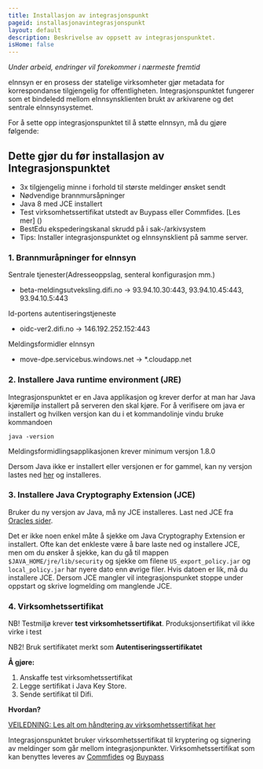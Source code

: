 ```yaml
---
title: Installasjon av integrasjonspunkt
pageid: installasjonavintegrasjonspunkt
layout: default
description: Beskrivelse av oppsett av integrasjonspunktet.
isHome: false
---
```


*Under arbeid, endringer vil forekommer i nærmeste fremtid*

eInnsyn er en prosess der statelige virksomheter gjør metadata for korrespondanse tilgjengelig for offentligheten. Integrasjonspunktet fungerer som et bindeledd mellom eInnsynsklienten brukt av arkivarene og det sentrale eInnsynsystemet.

For å sette opp integrasjonspunktet til å støtte eInnsyn, må du gjøre følgende: 


## Dette gjør du før installasjon av Integrasjonspunktet

+ 3x tilgjengelig minne i forhold til største meldinger ønsket sendt
+ Nødvendige brannmursåpninger
+ Java 8 med JCE installert
+ Test virksomhetssertifikat utstedt av Buypass eller Commfides. [Les mer] ()
+ BestEdu ekspederingskanal skrudd på i sak-/arkivsystem
+ Tips: Installer integrasjonspunktet og eInnsynsklient på samme server.

### 1. Brannmuråpninger for eInnsyn

Sentrale tjenester(Adresseoppslag, senteral konfigurasjon mm.)
+ beta-meldingsutveksling.difi.no -> 93.94.10.30:443, 93.94.10.45:443, 93.94.10.5:443

Id-portens autentiseringstjeneste
+ oidc-ver2.difi.no -> 146.192.252.152:443

Meldingsformidler eInnsyn
+ move-dpe.servicebus.windows.net -> *.cloudapp.net

### 2. Installere Java runtime environment (JRE)

Integrasjonspunktet er en Java applikasjon og krever derfor at man har Java kjøremiljø installert på serveren den skal kjøre.
For å verifisere om java er installert og hvilken versjon kan du i et kommandolinje vindu bruke kommandoen

```
java -version
```

Meldingsformidlingsapplikasjonen krever minimum versjon 1.8.0

Dersom Java ikke er installert eller versjonen er for gammel, kan ny versjon lastes ned [her](http://www.oracle.com/technetwork/java/javase/downloads/jdk8-downloads-2133151.html) og installeres.

### 3. Installere Java Cryptography Extension (JCE)

Bruker du ny versjon av Java, må ny JCE installeres. Last ned JCE fra [Oracles sider](http://www.oracle.com/technetwork/java/javase/downloads/jce8-download-2133166.html).

Det er ikke noen enkel måte å sjekke om Java Cryptography Extension er installert. Ofte kan det enkleste være å bare laste ned og installere JCE, men om du ønsker å sjekke, kan du gå til mappen ```$JAVA_HOME/jre/lib/security``` og sjekke om filene ```US_export_policy.jar``` og ```local_policy.jar``` har nyere dato enn øvrige filer. Hvis datoen er lik, må du installere JCE.
Dersom JCE mangler vil integrasjonspunket stoppe under oppstart og skrive logmelding om manglende JCE.

### 4. Virksomhetssertifikat

NB! Testmiljø krever **test virksomhetssertifikat**. Produksjonsertifikat vil ikke virke i test

NB2! Bruk sertifikatet merkt som **Autentiseringssertifikatet**

**Å gjøre:**
1. Anskaffe test virksomhetssertifikat
2. Legge sertifikat i Java Key Store.
3. Sende sertifikat til Difi.

**Hvordan?**

[VEILEDNING: Les alt om håndtering av virksomhetssertifikat her](http://difi.github.io/move-integrasjonspunkt/vStaging/#/4_sertifikat)

Integrasjonspunktet bruker virksomhetssertifikat til kryptering og signering av meldinger som går mellom integrasjonpunkter.
Virksomhetssertifikat som kan benyttes leveres av [Commfides](https://www.commfides.com/e-ID/Bestill-Commfides-Virksomhetssertifikat.html) og [Buypass](http://www.buypass.no/bedrift/produkter-og-tjenester/buypass-virksomhetssertifikat)

